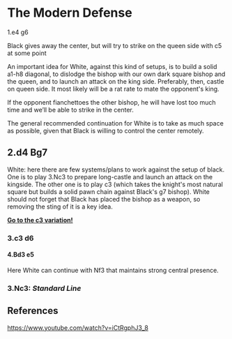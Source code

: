 # The Modern Defense

1.e4 g6

Black gives away the center, but will try to strike on the queen side with c5 at some point

An important idea for White, against this kind of setups, is to build a solid a1-h8 diagonal, to dislodge the bishop with our own dark square bishop and the queen, and to launch an attack on the king side. Preferably, then, castle on queen side. It most likely will be a rat rate to mate the opponent's king.

If the opponent fianchettoes the other bishop, he will have lost too much time and we’ll be able to strike in the center.

The general recommended continuation for White is to take as much space as possible, given that Black is willing to control the center remotely.


## 2.d4 Bg7

White: here there are few systems/plans to work against the setup of black. One is to play 3.Nc3 to prepare long-castle and launch an attack on the kingside. The other one is to play c3 (which takes the knight's most natural square but builds a solid pawn chain against Black's g7 bishop). White should not forget that Black has placed the bishop as a weapon, so removing the sting of it is a key idea.


[**Go to the c3 variation!**]()

### 3.c3 d6

#### 4.Bd3 e5
Here White can continue with Nf3 that maintains strong central presence.

### 3.Nc3: *Standard Line*



## References

https://www.youtube.com/watch?v=iCtRgphJ3_8


